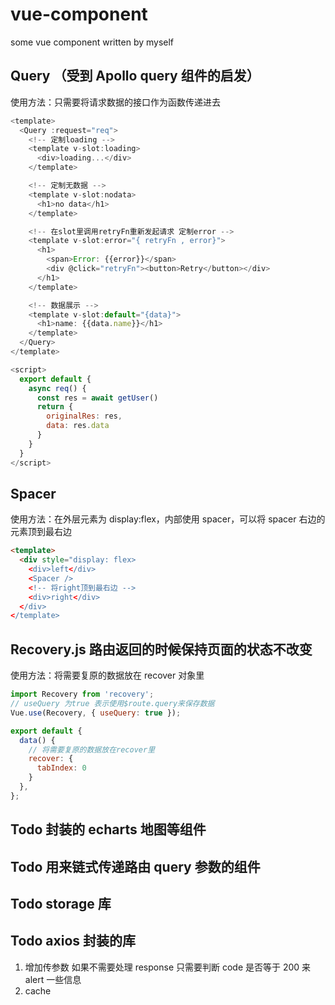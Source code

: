 # vue-component

some vue component written by myself

## Query （受到 Apollo query 组件的启发）

使用方法：只需要将请求数据的接口作为函数传递进去

```js
<template>
  <Query :request="req">
    <!-- 定制loading -->
    <template v-slot:loading>
      <div>loading...</div>
    </template>

    <!-- 定制无数据 -->
    <template v-slot:nodata>
      <h1>no data</h1>
    </template>

    <!-- 在slot里调用retryFn重新发起请求 定制error -->
    <template v-slot:error="{ retryFn , error}">
      <h1>
        <span>Error: {{error}}</span>
        <div @click="retryFn"><button>Retry</button></div>
      </h1>
    </template>

    <!-- 数据展示 -->
    <template v-slot:default="{data}">
      <h1>name: {{data.name}}</h1>
    </template>
  </Query>
</template>

<script>
  export default {
    async req() {
      const res = await getUser()
      return {
        originalRes: res,
        data: res.data
      }
    }
  }
</script>
```

## Spacer

使用方法：在外层元素为 display:flex，内部使用 spacer，可以将 spacer 右边的元素顶到最右边

```html
<template>
  <div style="display: flex>
    <div>left</div>
    <Spacer />
    <!-- 将right顶到最右边 -->
    <div>right</div>
  </div>
</template>
```

## Recovery.js 路由返回的时候保持页面的状态不改变

使用方法：将需要复原的数据放在 recover 对象里

```js
import Recovery from 'recovery';
// useQuery 为true 表示使用$route.query来保存数据
Vue.use(Recovery, { useQuery: true });

export default {
  data() {
    // 将需要复原的数据放在recover里
    recover: {
      tabIndex: 0
    }
  },
};
```

## Todo 封装的 echarts 地图等组件

## Todo 用来链式传递路由 query 参数的组件

## Todo storage 库

## Todo axios 封装的库

1. 增加传参数 如果不需要处理 response 只需要判断 code 是否等于 200 来 alert 一些信息
2. cache
